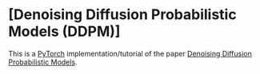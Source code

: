 # [Denoising Diffusion Probabilistic Models (DDPM)]

This is a [PyTorch](https://pytorch.org) implementation/tutorial of the paper
[Denoising Diffusion Probabilistic Models](https://arxiv.org/abs/2006.11239).


